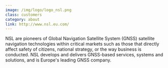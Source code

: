 ```yaml
---
image: /img/logo/logo_nsl.png
class: customers
category: about
link: http://www.nsl.eu.com/
---
```


NSL are pioneers of Global Navigation Satellite System (GNSS) satellite navigation technologies within critical markets such as those that directly affect safety of citizens, national strategy, or the way business is conducted. NSL develops and delivers GNSS-based services, systems and solutions, and is Europe's leading GNSS company.